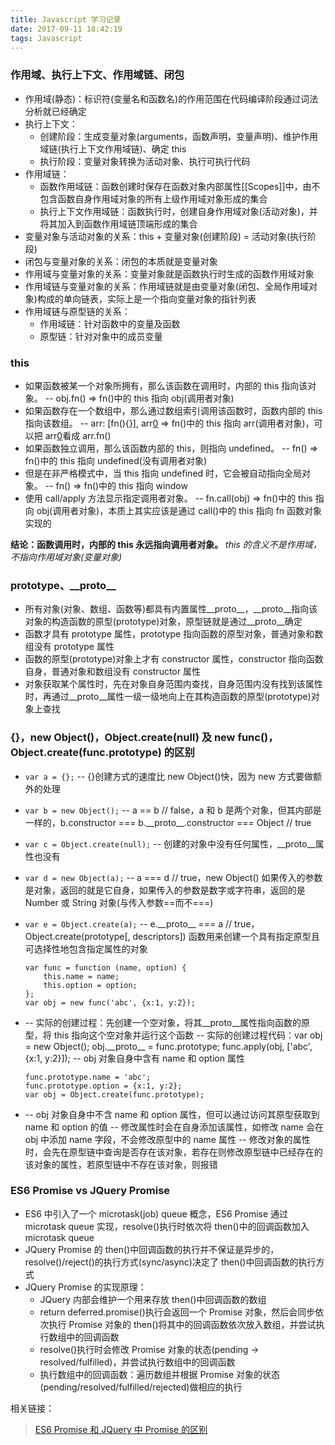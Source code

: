 ```yaml
---
title: Javascript 学习记录
date: 2017-09-11 18:42:19
tags: Javascript
---
```


### 作用域、执行上下文、作用域链、闭包

- 作用域(静态)：标识符(变量名和函数名)的作用范围在代码编译阶段通过词法分析就已经确定
- 执行上下文：
  - 创建阶段：生成变量对象(arguments，函数声明，变量声明)、维护作用域链(执行上下文作用域链)、确定 this
  - 执行阶段：变量对象转换为活动对象、执行可执行代码
- 作用域链：
  - 函数作用域链：函数创建时保存在函数对象内部属性[[Scopes]]中，由不包含函数自身作用域对象的所有上级作用域对象形成的集合
  - 执行上下文作用域链：函数执行时，创建自身作用域对象(活动对象)，并将其加入到函数作用域链顶端形成的集合
- 变量对象与活动对象的关系：this + 变量对象(创建阶段) = 活动对象(执行阶段)
- 闭包与变量对象的关系：闭包的本质就是变量对象
- 作用域与变量对象的关系：变量对象就是函数执行时生成的函数作用域对象
- 作用域链与变量对象的关系：作用域链就是由变量对象(闭包、全局作用域对象)构成的单向链表，实际上是一个指向变量对象的指针列表
- 作用域链与原型链的关系：
  - 作用域链：针对函数中的变量及函数
  - 原型链：针对对象中的成员变量

### this

- 如果函数被某一个对象所拥有，那么该函数在调用时，内部的 this 指向该对象。
  -- obj.fn() => fn()中的 this 指向 obj(调用者对象)
- 如果函数存在一个数组中，那么通过数组索引调用该函数时，函数内部的 this 指向该数组。
  -- arr: [fn(){}], arr[0]() => fn()中的 this 指向 arr(调用者对象)，可以把 arr[0]()看成 arr.fn()
- 如果函数独立调用，那么该函数内部的 this，则指向 undefined。
  -- fn() => fn()中的 this 指向 undefined(没有调用者对象)
- 但是在非严格模式中，当 this 指向 undefined 时，它会被自动指向全局对象。
  -- fn() => fn()中的 this 指向 window
- 使用 call/apply 方法显示指定调用者对象。
  -- fn.call(obj) => fn()中的 this 指向 obj(调用者对象)，本质上其实应该是通过 call()中的 this 指向 fn 函数对象实现的

**结论：函数调用时，内部的 this 永远指向调用者对象。**
_this 的含义不是作用域，不指向作用域对象(变量对象)_

### prototype、\_\_proto\_\_

- 所有对象(对象、数组、函数等)都具有内置属性\_\_proto\_\_，\_\_proto\_\_指向该对象的构造函数的原型(prototype)对象，原型链就是通过\_\_proto\_\_确定
- 函数才具有 prototype 属性，prototype 指向函数的原型对象，普通对象和数组没有 prototype 属性
- 函数的原型(prototype)对象上才有 constructor 属性，constructor 指向函数自身，普通对象和数组没有 constructor 属性
- 对象获取某个属性时，先在对象自身范围内查找，自身范围内没有找到该属性时，再通过\_\_proto\_\_属性一级一级地向上在其构造函数的原型(prototype)对象上查找

### {}，new Object()，Object.create(null) 及 new func()，Object.create(func.prototype) 的区别

- `var a = {};` -- {}创建方式的速度比 new Object()快，因为 new 方式要做额外的处理
- `var b = new Object();` -- a == b // false，a 和 b 是两个对象，但其内部是一样的，b.constructor === b.\_\_proto\_\_.constructor === Object // true
- `var c = Object.create(null);` -- 创建的对象中没有任何属性，\_\_proto\_\_属性也没有
- `var d = new Object(a);` -- a === d // true，new Object() 如果传入的参数是对象，返回的就是它自身，如果传入的参数是数字或字符串，返回的是 Number 或 String 对象(与传入参数==而不===)
- `var e = Object.create(a);` -- e.\_\_proto\_\_ === a // true，Object.create(prototype[, descriptors]) 函数用来创建一个具有指定原型且可选择性地包含指定属性的对象

      var func = function (name, option) {
          this.name = name;
          this.option = option;
      };
      var obj = new func('abc', {x:1, y:2});

- -- 实际的创建过程：先创建一个空对象，将其\_\_proto\_\_属性指向函数的原型，将 this 指向这个空对象并运行这个函数
  -- 实际的创建过程代码：var obj = new Object(); obj.\_\_proto\_\_ = func.prototype; func.apply(obj, ['abc', {x:1, y:2}]);
  -- obj 对象自身中含有 name 和 option 属性

      func.prototype.name = 'abc';
      func.prototype.option = {x:1, y:2};
      var obj = Object.create(func.prototype);

- -- obj 对象自身中不含 name 和 option 属性，但可以通过访问其原型获取到 name 和 option 的值
  -- 修改属性时会在自身添加该属性，如修改 name 会在 obj 中添加 name 字段，不会修改原型中的 name 属性
  -- 修改对象的属性时，会先在原型链中查询是否存在该对象，若存在则修改原型链中已经存在的该对象的属性，若原型链中不存在该对象，则报错

### ES6 Promise vs JQuery Promise

- ES6 中引入了一个 microtask(job) queue 概念，ES6 Promise 通过 microtask queue 实现，resolve()执行时依次将 then()中的回调函数加入 microtask queue
- JQuery Promise 的 then()中回调函数的执行并不保证是异步的，resolve()/reject()的执行方式(sync/async)决定了 then()中回调函数的执行方式
- JQuery Promise 的实现原理：
  - JQuery 内部会维护一个用来存放 then()中回调函数的数组
  - return deferred.promise()执行会返回一个 Promise 对象，然后会同步依次执行 Promise 对象的 then()将其中的回调函数依次放入数组，并尝试执行数组中的回调函数
  - resolve()执行时会修改 Promise 对象的状态(pending -> resolved/fulfilled)，并尝试执行数组中的回调函数
  - 执行数组中的回调函数：遍历数组并根据 Promise 对象的状态(pending/resolved/fulfilled/rejected)做相应的执行

相关链接：

> [ES6 Promise 和 JQuery 中 Promise 的区别](https://segmentfault.com/q/1010000008612124)
